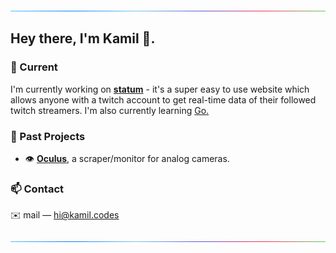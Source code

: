 ![line](https://github.com/DPM97/DPM97/blob/master/line.gif)
## Hey there, I'm Kamil 👋.

### 🎯 Current

I'm currently working on **[statum](https://github.com/k9mil/statum)** - it's a super easy to use website which allows anyone with a twitch account to get real-time data of their followed twitch streamers. I'm also currently learning [Go.](https://golang.org/)

### 🎨 Past Projects
- 👁️ **[Oculus](https://github.com/k9mil/oculus)**, a scraper/monitor for analog cameras.

### 📫 Contact

✉️ mail — [hi@kamil.codes](mailto:hi@kamil.codes)

![line](https://github.com/DPM97/DPM97/blob/master/line.gif)
